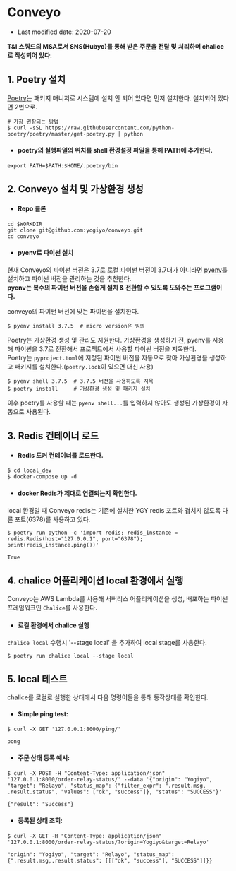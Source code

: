 # Conveyo

* Last modified date: 2020-07-20

**T&I 스쿼드의 MSA로서 SNS(Hubyo)를 통해 받은 주문을 전달 및 처리하며 chalice로 작성되어 있다.**


## 1. Poetry 설치

[Poetry](https://python-poetry.org/)는 패키지 매니저로 시스템에 설치 안 되어 있다면 먼저 설치한다. 설치되어 있다면 2번으로.

```shell
# 가장 권장되는 방법
$ curl -sSL https://raw.githubusercontent.com/python-poetry/poetry/master/get-poetry.py | python
```

* #### poetry의 실행파일의 위치를 shell 환경설정 파일을 통해 PATH에 추가한다.

```shell
export PATH=$PATH:$HOME/.poetry/bin
```


## 2. Conveyo 설치 및 가상환경 생성

* #### Repo 클론

```shell
cd $WORKDIR
git clone git@github.com:yogiyo/conveyo.git
cd conveyo
```

* #### pyenv로 파이썬 설치

현재 Conveyo의 파이썬 버전은 3.7로 로컬 파이썬 버전이 3.7대가 아니라면 [pyenv](https://github.com/pyenv/pyenv)를 설치하고 파이썬 버전을 관리하는 것을 추천한다.  
**pyenv는 복수의 파이썬 버전을 손쉽게 설치 & 전환할 수 있도록 도와주는 프로그램이다.**

conveyo의 파이썬 버전에 맞는 파이썬을 설치한다.

```shell
$ pyenv install 3.7.5  # micro version은 임의
```

Poetry는 가상환경 생성 및 관리도 지원한다. 가상환경을 생성하기 전, pyenv를 사용해 파이썬을 3.7로 전환해서 프로젝트에서 사용할 파이썬 버전을 지목한다.  
Poetry는 `pyproject.toml`에 지정된 파이썬 버전을 자동으로 찾아 가상환경을 생성하고 패키지를 설치한다.(`poetry.lock`이 있으면 대신 사용)  

```shell
$ pyenv shell 3.7.5  # 3.7.5 버전을 사용하도록 지목
$ poetry install     # 가상환경 생성 및 패키지 설치
```

이후 poetry를 사용할 때는 `pyenv shell...`를 입력하지 않아도 생성된 가상환경이 자동으로 사용된다.


## 3. Redis 컨테이너 로드

* #### Redis 도커 컨테이너를 로드한다.

```shell
$ cd local_dev
$ docker-compose up -d
```

* #### docker Redis가 제대로 연결되는지 확인한다.

local 환경일 때 Conveyo redis는 기존에 설치한 YGY redis 포트와 겹치지 않도록 다른 포트(6378)를 사용하고 있다.

```shell
$ poetry run python -c 'import redis; redis_instance = redis.Redis(host="127.0.0.1", port="6378"); print(redis_instance.ping())'

True
```


## 4. chalice 어플리케이션 local 환경에서 실행

Conveyo는 AWS Lambda를 사용해 서버리스 어플리케이션을 생성, 배포하는 파이썬 프레임워크인 `Chalice`를 사용한다.

* #### 로컬 환경에서 chalice 실행

`chalice local` 수행시 '--stage local' 을 추가하여 local stage를 사용한다.

```shell
$ poetry run chalice local --stage local
```


## 5. local 테스트

chalice를 로컬로 실행한 상태에서 다음 명령어들을 통해 동작상태를 확인한다.

* #### Simple ping test:

```shell
$ curl -X GET '127.0.0.1:8000/ping/'

pong
```

* #### 주문 상태 등록 예시:

```shell
$ curl -X POST -H "Content-Type: application/json" '127.0.0.1:8000/order-relay-status/' --data '{"origin": "Yogiyo", "target": "Relayo", "status_map": {"filter_expr": ".result.msg, .result.status", "values": ["ok", "success"]}, "status": "SUCCESS"}'

{"result": "Success"}
```

* #### 등록된 상태 조회:

```shell
$ curl -X GET -H "Content-Type: application/json" '127.0.0.1:8000/order-relay-status/?origin=Yogiyo&target=Relayo'

"origin": "Yogiyo", "target": "Relayo", "status_map": {".result.msg,.result.status": [[["ok", "success"], "SUCCESS"]]}}
```
